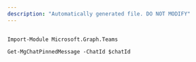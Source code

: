```yaml
---
description: "Automatically generated file. DO NOT MODIFY"
---
```


```powershellv2

Import-Module Microsoft.Graph.Teams

Get-MgChatPinnedMessage -ChatId $chatId

```